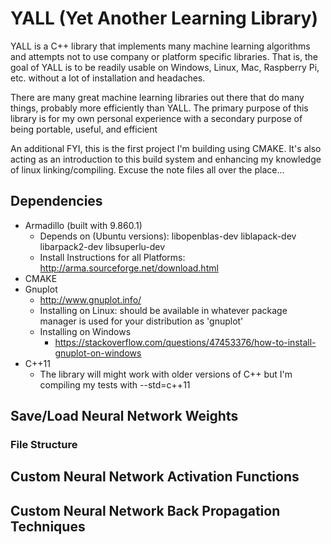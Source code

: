 # YALL (Yet Another Learning Library)

YALL is a C++ library that implements many machine learning algorithms and attempts not to use company or platform specific libraries. That is, 
the goal of YALL is to be readily usable on Windows, Linux, Mac, Raspberry Pi, etc. without a lot of installation and headaches. 

There are many great machine learning libraries out there that do many things, probably more efficiently than YALL. The primary purpose of this
library is for my own personal experience with a secondary purpose of being portable, useful, and efficient

An additional FYI, this is the first project I'm building using CMAKE. It's also acting as an introduction to this build system and enhancing my knowledge of linux linking/compiling. Excuse the note files all over the place...

## Dependencies

+ Armadillo (built with 9.860.1)
	+ Depends on (Ubuntu versions): libopenblas-dev liblapack-dev libarpack2-dev libsuperlu-dev
	+ Install Instructions for all Platforms: http://arma.sourceforge.net/download.html
+ CMAKE
+ Gnuplot
	+ http://www.gnuplot.info/
	+ Installing on Linux: should be available in whatever package manager is used for your distribution as 'gnuplot'
	+ Installing on Windows
		+ https://stackoverflow.com/questions/47453376/how-to-install-gnuplot-on-windows
+ C++11
    + The library will might work with older versions of C++ but I'm compiling my tests with
        --std=c++11


## Save/Load Neural Network Weights

### File Structure


## Custom Neural Network Activation Functions

## Custom Neural Network Back Propagation Techniques

